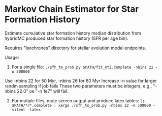 # Markov Chain Estimator for Star Formation History
Estimate cumulative star formation history median distribution from
hybridMC produced star formation history (SFR per age bin).

Requires "isochrones" directory for stellar evolution model endpoints.

Usage:

1. For a single file:
```./sfh_to_prob.py $PATH/fit_XYZ.complete -nbins 22 -n 500000```

Use -nbins 22 for 50 Myr, -nbins 26 for 80 Myr
Increase -n value for larger randm sampling if job fails
These two parameters must be integers, e.g., "-nbins 22.0" oe
"-n 1e7" will fail. 

2. For mutiple files, mute screen output and produce latex tables:
```ls $PATH/*/*.complete | xargs ./sfh_to_prob.py -nbins 22 -n 500000 -silent -latex```
